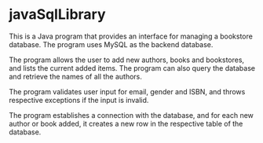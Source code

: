 # javaSqlLibrary
This is a Java program that provides an interface for managing a bookstore database. The program uses MySQL as the backend database.

The program allows the user to add new authors, books and bookstores, and lists the current added items. The program can also query the database and retrieve the names of all the authors.

The program validates user input for email, gender and ISBN, and throws respective exceptions if the input is invalid.

The program establishes a connection with the database, and for each new author or book added, it creates a new row in the respective table of the database.
